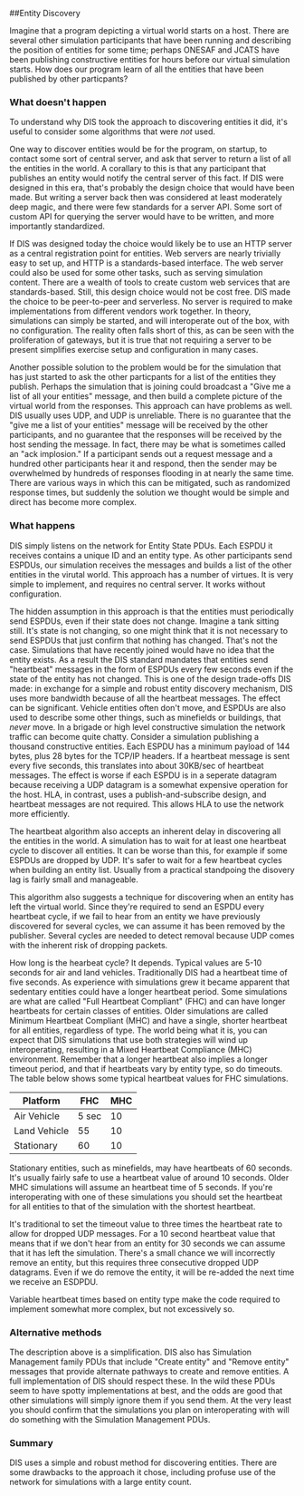 ##Entity Discovery

Imagine that a program depicting a virtual world starts on a host. There are several other simulation participants that have been running and describing the position of entities for some time; perhaps ONESAF and JCATS have been publishing constructive entities for hours before our virtual simulation starts. How does our program learn of all the entities that have been published by other particpants?

### What doesn't happen

To understand why DIS took the approach to discovering entities it did, it's useful to consider some algorithms that were _not_ used.

One way to discover entities would be for the program, on startup, to contact some sort of central server, and ask that server to return a list of all the entities in the world. A corallary to this is that any participant that publishes an entity would notify the central server of this fact. If DIS were designed in this era, that's probably the design choice that would have been made.  But writing a server back then was considered at least moderately deep magic, and there were few standards for a server API. Some sort of custom API for querying the server would have to be written, and more importantly standardized.

If DIS was designed today the choice would likely be to use an HTTP server as a central registration point for entities. Web servers are nearly trivially easy to set up, and HTTP is a standards-based interface. The web server could also be used for some other tasks, such as serving simulation content. There are a wealth of tools to create custom web services that are standards-based. Still, this design choice would not be cost free. DIS made the choice to be peer-to-peer and serverless. No server is required to make implementations from different vendors work together. In theory, simulations can simply be started, and will interoperate out of the box, with no configuration. The reality often falls short of this, as can be seen with the proliferation of gateways, but it is true that not requiring a server to be present simplifies exercise setup and configuration in many cases.

Another possible solution to the problem would be for the simulation that has just started to ask the other particpants for a list of the entities they publish. Perhaps the simulation that is joining could broadcast a "Give me a list of all your entities" message, and then build a complete picture of the virtual world from the responses. This approach can have problems as well. DIS usually uses UDP, and UDP is unreliable. There is no guarantee that the "give me a list of your entities" message will be received by the other participants, and no guarantee that the responses will be received by the host sending the message. In fact, there may be what is sometimes called an "ack implosion." If a participant sends out a request message and a hundred other participants hear it and respond, then the sender may be overwhelmed by hundreds of responses flooding in at nearly the same time. There are various ways in which this can be mitigated, such as randomized response times, but suddenly the solution we thought would be simple and direct has become more complex.

### What happens

DIS simply listens on the network for Entity State PDUs. Each ESPDU it receives contains a unique ID and an entity type. As other participants send ESPDUs, our simulation receives the messages and builds a list of the other entities in the virutal world. This approach has a number of virtues. It is very simple to implement, and requires no central server. It works without configuration.

The hidden assumption in this approach is that the entities must periodically send ESPDUs, even if their state does not change. Imagine a tank sitting still. It's state is not changing, so one might think that it is not necessary to send ESPDUs that just confirm that nothing has changed. That's not the case. Simulations that have recently joined would have no idea that the entity exists. As a result the DIS standard mandates that entities send "heartbeat" messages in the form of ESPDUs every few seconds even if the state of the entity has not changed. This is one of the design trade-offs DIS made: in exchange for a simple and robust entity discovery mechanism, DIS uses more bandwidth because of all the heartbeat messages. The effect can be significant. Vehicle entities often don't move, and ESPDUs are also used to describe some other things, such as minefields or buildings, that _never_ move. In a brigade or high level constructive simulation the network traffic can become quite chatty. Consider a simulation publishing a thousand constructive entities. Each ESPDU has a minimum payload of 144 bytes, plus 28 bytes for the TCP/IP headers. If a heartbeat message is sent every five seconds, this translates into about 30KB/sec of heartbeat messages. The effect is worse if each ESPDU is in a seperate datagram because receiving a UDP datagram is a somewhat expensive operation for the host. HLA, in contrast, uses a publish-and-subscribe design, and heartbeat messages are not required. This allows HLA to use the network more efficiently.

The heartbeat algorithm also accepts an inherent delay in discovering all the entities in the world. A simulation has to wait for at least one heartbeat cycle to discover all entities. It can be worse than this, for example if some ESPDUs are dropped by UDP. It's safer to wait for a few heartbeat cycles when building an entity list. Usually from a practical standpoing the disovery lag is fairly small and manageable.

This algorithm also suggests a technique for discovering when an entity has left the virtual world. Since they're required to send an ESPDU every heartbeat cycle, if we fail to hear from an entity we have previously discovered for several cycles, we can assume it has been removed by the publisher. Several cycles are needed to detect removal because UDP comes with the inherent risk of dropping packets.

How long is the hearbeat cycle? It depends. Typical values are 5-10 seconds for air and land vehicles. Traditionally DIS had a heartbeat time of five seconds. As experience with simulations grew it became apparent that sedentary entities could have a longer heartbeat period. Some simulations are what are called "Full Heartbeat Compliant" (FHC) and can have longer heartbeats for certain classes of entities. Older simulations are called Minimum Heartbeat Compliant (MHC) and have a single, shorter heartbeat for all entities, regardless of type. The world being what it is, you can expect that DIS simulations that use both strategies will wind up interoperating, resulting in a Mixed Heartbeat Compliance (MHC) environment. Remember that a longer heartbeat also implies a longer timeout period, and that if heartbeats vary by entity type, so do timeouts. The table below shows some typical heartbeat values for FHC simulations.

| Platform    | FHC  | MHC |
|-------------|------|---  |
| Air Vehicle | 5 sec| 10  |
| Land Vehicle| 55   | 10  |
| Stationary  | 60   | 10  |


Stationary entities, such as minefields, may have heartbeats of 60 seconds. It's usually fairly safe to use a heartbeat value of around 10 seconds. Older MHC simulations will assume an heartbeat time of 5 seconds. If you're interoperating with one of these simulations you should set the heartbeat for all entities to that of the simulation with the shortest heartbeat.

It's traditional to set the timeout value to three times the heartbeat rate to allow for dropped UDP messages. For a 10 second heartbeat value that means that if we don't hear from an entity for 30 seconds we can assume that it has left the simulation. There's a small chance we will incorrectly remove an entity, but this requires three consecutive dropped UDP datagrams. Even if we do remove the entity, it will be re-added the next time we receive an ESDPDU.

Variable heartbeat times based on entity type make the code required to implement somewhat more complex, but not excessively so.

### Alternative methods

The description above is a simplification. DIS also has Simulation Management family PDUs that include "Create entity" and "Remove entity" messages that provide alternate pathways to create and remove entities. A full implementation of DIS should respect these. In the wild these PDUs seem to have spotty implementations at best, and the odds are good that other simulations will simply ignore them if you send them. At the very least you should confirm that the simulations you plan on interoperating with will do something with the Simulation Management PDUs.

### Summary

DIS uses a simple and robust method for discovering entities. There are some drawbacks to the approach it chose, including profuse use of the network for simulations with a large entity count.